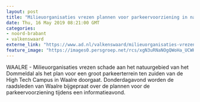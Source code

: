 ```yaml
---
layout: post
title: "Milieuorganisaties vrezen plannen voor parkeervoorziening in natuurgebied Waalre"
date: Thu, 16 May 2019 08:21:00 GMT
categories: 
- noord-brabant 
- valkenswaard 
externe_link: "https://www.ad.nl/valkenswaard/milieuorganisaties-vrezen-plannen-voor-parkeervoorziening-in-natuurgebied-waalre~a8663405/"
feature_image: "https://images0.persgroep.net/rcs/xgN3uRNaNOgQWoHa_UCWHq3JXus/diocontent/141411599/_fitwidth/400/?appId=21791a8992982cd8da851550a453bd7f&quality=0.7"
---
```


WAALRE - Milieuorganisaties vrezen schade aan het natuurgebied van het Dommeldal als het plan voor een groot parkeerterrein ten zuiden van de High Tech Campus in Waalre doorgaat. Donderdagavond worden de raadsleden van Waalre bijgepraat over de plannen voor de parkeervoorziening tijdens een informatieavond.
